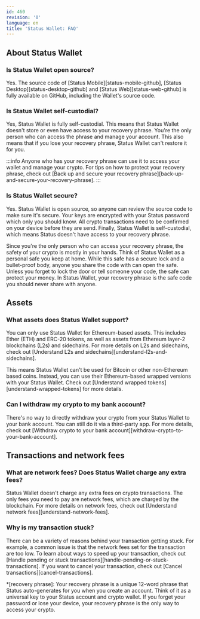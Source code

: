 ```yaml
---
id: 460
revision: '0'
language: en
title: 'Status Wallet: FAQ'
---
```


## About Status Wallet

### Is Status Wallet open source?

Yes. The source code of [Status Mobile][status-mobile-github], [Status Desktop][status-desktop-github] and [Status Web][status-web-github] is fully available on GitHub, including the Wallet's source code.

### Is Status Wallet self-custodial?

Yes, Status Wallet is fully self-custodial. This means that Status Wallet doesn't store or even have access to your recovery phrase. You're the only person who can access the phrase and manage your account. This also means that if you lose your recovery phrase, Status Wallet can't restore it for you.

:::info
Anyone who has your recovery phrase can use it to access your wallet and manage your crypto. For tips on how to protect your recovery phrase, check out [Back up and secure your recovery phrase][back-up-and-secure-your-recovery-phrase].
:::

### Is Status Wallet secure?

Yes. Status Wallet is open source, so anyone can review the source code to make sure it's secure. Your keys are encrypted with your Status password which only you should know. All crypto transactions need to be confirmed on your device before they are send. Finally, Status Wallet is self-custodial, which means Status doesn't have access to your recovery phrase.

Since you're the only person who can access your recovery phrase, the safety of your crypto is mostly in your hands. Think of Status Wallet as a personal safe you keep at home. While this safe has a secure lock and a bullet-proof body, anyone you share the code with can open the safe. Unless you forget to lock the door or tell someone your code, the safe can protect your money. In Status Wallet, your recovery phrase is the safe code you should never share with anyone.

## Assets

### What assets does Status Wallet support?

You can only use Status Wallet for Ethereum-based assets. This includes Ether (ETH) and ERC-20 tokens, as well as assets from Ethereum layer-2 blockchains (L2s) and sidechains. For more details on L2s and sidechains, check out [Understand L2s and sidechains][understand-l2s-and-sidechains].

This means Status Wallet can't be used for Bitcoin or other non-Ethereum based coins. Instead, you can use their Ethereum-based wrapped versions with your Status Wallet. Check out [Understand wrapped tokens][understand-wrapped-tokens] for more details.

### Can I withdraw my crypto to my bank account?

There's no way to directly withdraw your crypto from your Status Wallet to your bank account. You can still do it via a third-party app. For more details, check out [Withdraw crypto to your bank account][withdraw-crypto-to-your-bank-account].

## Transactions and network fees

### What are network fees? Does Status Wallet charge any extra fees?

Status Wallet doesn't charge any extra fees on crypto transactions. The only fees you need to pay are network fees, which are charged by the blockchain. For more details on network fees, check out [Understand network fees][understand-network-fees].

### Why is my transaction stuck?

There can be a variety of reasons behind your transaction getting stuck. For example, a common issue is that the network fees set for the transaction are too low. To learn about ways to speed up your transaction, check out [Handle pending or stuck transactions][handle-pending-or-stuck-transactions]. If you want to cancel your transaction, check out [Cancel transactions][cancel-transactions].

\*[recovery phrase]: Your recovery phrase is a unique 12-word phrase that Status auto-generates for you when you create an account. Think of it as a universal key to your Status account and crypto wallet. If you forget your password or lose your device, your recovery phrase is the only way to access your crypto.
